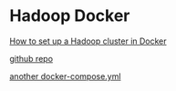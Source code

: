 # Hadoop Docker

[How to set up a Hadoop cluster in Docker](https://clubhouse.io/developer-how-to/how-to-set-up-a-hadoop-cluster-in-docker/)

[github repo](https://github.com/big-data-europe/docker-hadoop)

[another docker-compose.yml](https://gist.github.com/themonster2015/35cf4252893cdcc831e79e76deb95cdb)

